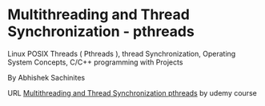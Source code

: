 # Multithreading and Thread Synchronization - pthreads

Linux POSIX Threads ( Pthreads ), thread Synchronization, Operating System Concepts, C/C++ programming with Projects

By Abhishek Sachinites

URL [Multithreading and Thread Synchronization pthreads](https://github.com/sachinites/MultithreadingBible) by udemy course
